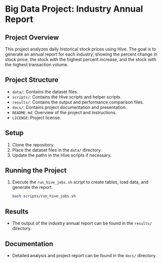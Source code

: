 # Big Data Project: Industry Annual Report

## Project Overview
This project analyzes daily historical stock prices using Hive. The goal is to generate an annual report for each industry, showing the percent change in stock price, the stock with the highest percent increase, and the stock with the highest transaction volume.

## Project Structure
- `data/`: Contains the dataset files.
- `scripts/`: Contains the Hive scripts and helper scripts.
- `results/`: Contains the output and performance comparison files.
- `docs/`: Contains project documentation and presentation.
- `README.md`: Overview of the project and instructions.
- `LICENSE`: Project license.

## Setup
1. Clone the repository.
2. Place the dataset files in the `data/` directory.
3. Update the paths in the Hive scripts if necessary.

## Running the Project
1. Execute the `run_hive_jobs.sh` script to create tables, load data, and generate the report.
    ```bash
    bash scripts/run_hive_jobs.sh
    ```

## Results
- The output of the industry annual report can be found in the `results/` directory.

## Documentation
- Detailed analysis and project report can be found in the `docs/` directory.
